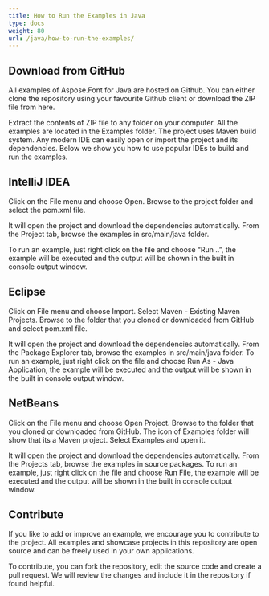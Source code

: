 ```yaml
---
title: How to Run the Examples in Java
type: docs
weight: 80
url: /java/how-to-run-the-examples/
---
```


## Download from GitHub
All examples of Aspose.Font for Java are hosted on Github. You can either clone the repository using your favourite Github client or download the ZIP file from here.

Extract the contents of ZIP file to any folder on your computer. All the examples are located in the Examples folder. The project uses Maven build system. Any modern IDE can easily open or import the project and its dependencies. Below we show you how to use popular IDEs to build and run the examples.

## IntelliJ IDEA
Click on the File menu and choose Open. Browse to the project folder and select the pom.xml file.

It will open the project and download the dependencies automatically. From the Project tab, browse the examples in src/main/java folder.

To run an example, just right click on the file and choose “Run ..”, the example will be executed and the output will be shown in the built in console output window.

## Eclipse
Click on File menu and choose Import. Select Maven - Existing Maven Projects. Browse to the folder that you cloned or downloaded from GitHub and select pom.xml file.

It will open the project and download the dependencies automatically. From the Package Explorer tab, browse the examples in src/main/java folder. To run an example, just right click on the file and choose Run As - Java Application, the example will be executed and the output will be shown in the built in console output window.

## NetBeans
Click on the File menu and choose Open Project. Browse to the folder that you cloned or downloaded from GitHub. The icon of Examples folder will show that its a Maven project. Select Examples and open it.

It will open the project and download the dependencies automatically. From the Projects tab, browse the examples in source packages. To run an example, just right click on the file and choose Run File, the example will be executed and the output will be shown in the built in console output window.

## Contribute
If you like to add or improve an example, we encourage you to contribute to the project. All examples and showcase projects in this repository are open source and can be freely used in your own applications.

To contribute, you can fork the repository, edit the source code and create a pull request. We will review the changes and include it in the repository if found helpful.
